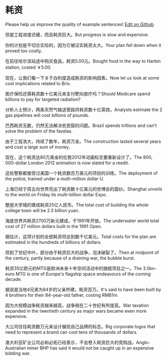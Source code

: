 # 耗资

Please help us improve the quality of example sentences! [Edit on Github](https://github.com/jiyushe/jiyu-example-sentence-source/blob/main/chinese/haozi_1.md)

<p><span class="chinese">但是工程进度迟缓，而且耗资巨大。</span><span class="english">But progress is slow and expensive.</span></p>

<p><span class="chinese">你的计划是不切合实际的，因为它被证实耗资太大。</span><span class="english">Your plan fell down when it proved too costly.</span></p>

<p><span class="chinese">在前往哈尔滨站途中购买食品，耗资5.00元。</span><span class="english">Bought food in the way to Harbin station, costed ￥5.00.</span></p>

<p><span class="chinese">现在，让我们看一下关于白利度造成耗资的影响因素。</span><span class="english">Now let us look at some cost implications related to Brix.</span></p>

<p><span class="chinese">医疗保险还需耗资数十亿美元来支付靶向放疗吗？</span><span class="english">Should Medicare spend billions to pay for targeted radiation?</span></p>

<p><span class="chinese">分析人士预计，两条天然气输送管路将耗资数十亿英镑。</span><span class="english">Analysts estimate the 2 gas pipelines will cost billions of pounds.</span></p>

<p><span class="chinese">巴西耗资无数，仍然无法解决贫民窟的问题。</span><span class="english">Brazil spends trillions and can't solve the problem of the favelas.</span></p>

<p><span class="chinese">由于工程浩大，持续了数年，耗资万金。</span><span class="english">The construction lasted several years and cost a large sum of money.</span></p>

<p><span class="chinese">现在，这个耗资达80万美金的伦敦2012年动画标志要重新设计了。</span><span class="english">The 800, 000-dollar London 2012 animation is now slated for a reedit.</span></p>

<p><span class="chinese">这些警察都接受过美国一个耗资数百万美元的项目的训练。</span><span class="english">The deployment of the police, trained under a multi-million dollar U.</span></p>

<p><span class="chinese">上海已经于周五向世界亮出了耗资数十亿美元的世博会的面纱。</span><span class="english">Shanghai unveils to the world on Friday its multi-billion dollar Expo.</span></p>

<p><span class="chinese">整座大学城的建成耗资25亿人民币。</span><span class="english">The total cost of building the whole college town will be 2.5 billion yuan.</span></p>

<p><span class="chinese">海底世界共耗资2700万新元建成，于1991年开放。</span><span class="english">The underwater world total cost of 27 million dollars built in the 1991 Open.</span></p>

<p><span class="chinese">据估计，这项计划的全部耗资将达到数千亿美元。</span><span class="english">Total costs for the plan are estimated in the hundreds of billions of dollars.</span></p>

<p><span class="chinese">但到了世纪中叶，部分由于耗资巨大的战争，泡沫破裂了。</span><span class="english">Then at midpoint of the century, partly because of a draining war, the bubble burst.</span></p>

<p><span class="chinese">耗资35亿欧元的MTG是欧洲未来十年空间活动中的旗舰项目之一。</span><span class="english">The 3.5bn-euro MTG is one of Europe's flagship space endeavours of the coming decade.</span></p>

<p><span class="chinese">据说是当地4兄弟为84岁的父亲所建，耗资百万。</span><span class="english">It's said to have been built by 4 brothers for their 84-year-old father, costing RMB1m.</span></p>

<p><span class="chinese">因为大规模战争耗资越来越高，战争税在二十世纪有所提高。</span><span class="english">War taxation expanded in the twentieth century as major wars became even more expensive.</span></p>

<p><span class="chinese">大公司往往耗资数万元来设计展现自己品牌的标志。</span><span class="english">Big corporate logos that need to represent a brand can cost tens of thousands of dollars.</span></p>

<p><span class="chinese">澳大利亚矿业公司必和必拓已经表示，不会卷入耗资巨大的竞购战。</span><span class="english">Anglo-Australian miner BHP has said it would not be caught up in an expensive bidding war.</span></p>

